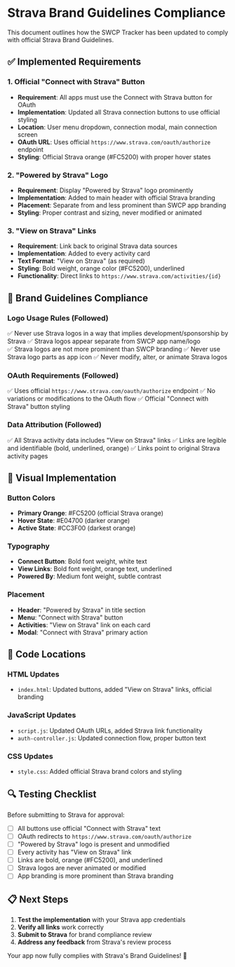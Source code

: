 # Strava Brand Guidelines Compliance

This document outlines how the SWCP Tracker has been updated to comply with official Strava Brand Guidelines.

## ✅ Implemented Requirements

### 1. Official "Connect with Strava" Button
- **Requirement**: All apps must use the Connect with Strava button for OAuth
- **Implementation**: Updated all Strava connection buttons to use official styling
- **Location**: User menu dropdown, connection modal, main connection screen
- **OAuth URL**: Uses official `https://www.strava.com/oauth/authorize` endpoint
- **Styling**: Official Strava orange (#FC5200) with proper hover states

### 2. "Powered by Strava" Logo
- **Requirement**: Display "Powered by Strava" logo prominently
- **Implementation**: Added to main header with official Strava branding
- **Placement**: Separate from and less prominent than SWCP app branding
- **Styling**: Proper contrast and sizing, never modified or animated

### 3. "View on Strava" Links
- **Requirement**: Link back to original Strava data sources
- **Implementation**: Added to every activity card
- **Text Format**: "View on Strava" (as required)
- **Styling**: Bold weight, orange color (#FC5200), underlined
- **Functionality**: Direct links to `https://www.strava.com/activities/{id}`

## 🚫 Brand Guidelines Compliance

### Logo Usage Rules (Followed)
✅ Never use Strava logos in a way that implies development/sponsorship by Strava
✅ Strava logos appear separate from SWCP app name/logo  
✅ Strava logos are not more prominent than SWCP branding
✅ Never use Strava logo parts as app icon
✅ Never modify, alter, or animate Strava logos

### OAuth Requirements (Followed)
✅ Uses official `https://www.strava.com/oauth/authorize` endpoint
✅ No variations or modifications to the OAuth flow
✅ Official "Connect with Strava" button styling

### Data Attribution (Followed)  
✅ All Strava activity data includes "View on Strava" links
✅ Links are legible and identifiable (bold, underlined, orange)
✅ Links point to original Strava activity pages

## 🎨 Visual Implementation

### Button Colors
- **Primary Orange**: #FC5200 (official Strava orange)
- **Hover State**: #E04700 (darker orange)
- **Active State**: #CC3F00 (darkest orange)

### Typography
- **Connect Button**: Bold font weight, white text
- **View Links**: Bold font weight, orange text, underlined
- **Powered By**: Medium font weight, subtle contrast

### Placement
- **Header**: "Powered by Strava" in title section
- **Menu**: "Connect with Strava" button
- **Activities**: "View on Strava" link on each card
- **Modal**: "Connect with Strava" primary action

## 📝 Code Locations

### HTML Updates
- `index.html`: Updated buttons, added "View on Strava" links, official branding

### JavaScript Updates  
- `script.js`: Updated OAuth URLs, added Strava link functionality
- `auth-controller.js`: Updated connection flow, proper button text

### CSS Updates
- `style.css`: Added official Strava brand colors and styling

## 🔍 Testing Checklist

Before submitting to Strava for approval:

- [ ] All buttons use official "Connect with Strava" text
- [ ] OAuth redirects to `https://www.strava.com/oauth/authorize`
- [ ] "Powered by Strava" logo is present and unmodified
- [ ] Every activity has "View on Strava" link
- [ ] Links are bold, orange (#FC5200), and underlined
- [ ] Strava logos are never animated or modified
- [ ] App branding is more prominent than Strava branding

## 📋 Next Steps

1. **Test the implementation** with your Strava app credentials
2. **Verify all links** work correctly  
3. **Submit to Strava** for brand compliance review
4. **Address any feedback** from Strava's review process

Your app now fully complies with Strava's Brand Guidelines! 🎉 